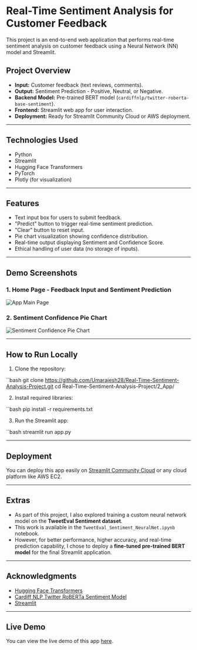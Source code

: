 # Real-Time Sentiment Analysis for Customer Feedback

This project is an end-to-end web application that performs real-time sentiment analysis on customer feedback using a Neural Network (NN) model and Streamlit.

## Project Overview

- **Input:** Customer feedback (text reviews, comments).
- **Output:** Sentiment Prediction - Positive, Neutral, or Negative.
- **Backend Model:** Pre-trained BERT model (`cardiffnlp/twitter-roberta-base-sentiment`).
- **Frontend:** Streamlit web app for user interaction.
- **Deployment:** Ready for Streamlit Community Cloud or AWS deployment.

---

## Technologies Used

- Python
- Streamlit
- Hugging Face Transformers
- PyTorch
- Plotly (for visualization)

---

## Features

- Text input box for users to submit feedback.
- "Predict" button to trigger real-time sentiment prediction.
- "Clear" button to reset input.
- Pie chart visualization showing confidence distribution.
- Real-time output displaying Sentiment and Confidence Score.
- Ethical handling of user data (no storage of inputs).

---

##  Demo Screenshots

### 1. Home Page - Feedback Input and Sentiment Prediction
![App Main Page](./2_App/app_main_page.png)

### 2. Sentiment Confidence Pie Chart
![Sentiment Confidence Pie Chart](./2_App/app_pie_chart.png)


---
##  How to Run Locally

1. Clone the repository:

``bash
   git clone https://github.com/Umarajesh28/Real-Time-Sentiment-Analysis-Project.git
   cd Real-Time-Sentiment-Analysis-Project/2_App/

2. Install required libraries:
   
``bash
   pip install -r requirements.txt

3. Run the Streamlit app:

``bash
   streamlit run app.py

---

##  Deployment

You can deploy this app easily on [Streamlit Community Cloud](https://streamlit.io/cloud) or any cloud platform like AWS EC2.

---

##  Extras

- As part of this project, I also explored training a custom neural network model on the **TweetEval Sentiment dataset**.
- This work is available in the `TweetEval_Sentiment_NeuralNet.ipynb` notebook.
- However, for better performance, higher accuracy, and real-time prediction capability, I chose to deploy a **fine-tuned pre-trained BERT model** for the final Streamlit application.

---

##  Acknowledgments

- [Hugging Face Transformers](https://huggingface.co/transformers/)
- [Cardiff NLP Twitter RoBERTa Sentiment Model](https://huggingface.co/cardiffnlp/twitter-roberta-base-sentiment)
- [Streamlit](https://streamlit.io/)

---
## Live Demo

You can view the live demo of this app [here](https://6hdrlbttptxw2rqsvg8tod.streamlit.app/).


